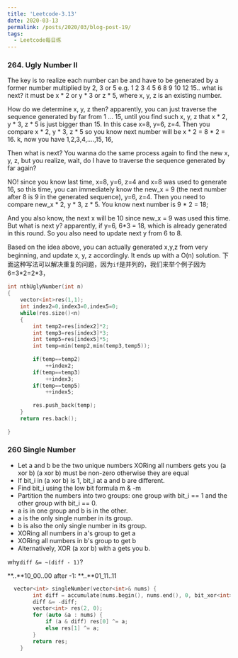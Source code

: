 ```yaml
---
title: 'Leetcode-3.13'
date: 2020-03-13
permalink: /posts/2020/03/blog-post-19/
tags:
  - Leetcode每日练
---
```


### 264. Ugly Number II
The key is to realize each number can be and have to be generated by a former number multiplied by 2, 3 or 5
e.g.
1 2 3 4 5 6 8 9 10 12 15..
what is next?
it must be x * 2 or y * 3 or z * 5, where x, y, z is an existing number.

How do we determine x, y, z then?
apparently, you can just traverse the sequence generated by far from 1 ... 15, until you find such x, y, z that x * 2, y * 3, z * 5 is just bigger than 15. In this case x=8, y=6, z=4. Then you compare x * 2, y * 3, z * 5 so you know next number will be x * 2 = 8 * 2 = 16.
k, now you have 1,2,3,4,....,15, 16,

Then what is next?
You wanna do the same process again to find the new x, y, z, but you realize, wait, do I have to
traverse the sequence generated by far again?

NO! since you know last time, x=8, y=6, z=4 and x=8 was used to generate 16, so this time, you can immediately know the new_x = 9 (the next number after 8 is 9 in the generated sequence), y=6, z=4.
Then you need to compare new_x * 2, y * 3, z * 5. You know next number is 9 * 2 = 18;

And you also know, the next x will be 10 since new_x = 9 was used this time.
But what is next y? apparently, if y=6, 6*3 = 18, which is already generated in this round. So you also need to update next y from 6 to 8.

Based on the idea above, you can actually generated x,y,z from very beginning, and update x, y, z accordingly. It ends up with a O(n) solution.
下面这种写法可以解决重复的问题，因为`if`是并列的，我们来举个例子因为6=3\*2=2\*3，

```c++
int nthUglyNumber(int n)
{
    vector<int>res(1,1);
    int index2=0,index3=0,index5=0;
    while(res.size()<n)
    {
        int temp2=res[index2]*2;
        int temp3=res[index3]*3;
        int temp5=res[index5]*5;
        int temp=min(temp2,min(temp3,temp5));
        
        if(temp==temp2)
            ++index2;
        if(temp==temp3)
            ++index3;
        if(temp==temp5)
            ++index5;
        
        res.push_back(temp);
    }
    return res.back();
    
}
```

### 260 Single Number 




* Let a and b be the two unique numbers
XORing all numbers gets you (a xor b)
(a xor b) must be non-zero otherwise they are equal
* If bit_i in (a xor b) is 1, bit_i at a and b are different.
* Find bit_i using the low bit formula m & -m
* Partition the numbers into two groups: one group with bit_i == 1 and the other group with bit_i == 0.
* a is in one group and b is in the other.
* a is the only single number in its group.
* b is also the only single number in its group.
* XORing all numbers in a's group to get a
* XORing all numbers in b's group to get b
* Alternatively, XOR (a xor b) with a gets you b.


why`diff &= ~(diff - 1)`?

**..**10_00..00
after -1:
**..**01_11..11



```c++
  vector<int> singleNumber(vector<int>& nums) {
        int diff = accumulate(nums.begin(), nums.end(), 0, bit_xor<int>());
        diff &= -diff;
        vector<int> res(2, 0);
        for (auto &a : nums) {
            if (a & diff) res[0] ^= a;
            else res[1] ^= a;
        }
        return res;
    }
```